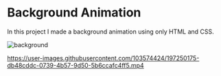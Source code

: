 # Background Animation

In this project I made a background animation using only HTML and CSS.

![background](https://user-images.githubusercontent.com/103574424/197250161-efdc7c40-734c-40b2-81c7-7767ffc8dc9a.png)

https://user-images.githubusercontent.com/103574424/197250175-db48cddc-0739-4b57-9d50-5b6ccafc4ff5.mp4


